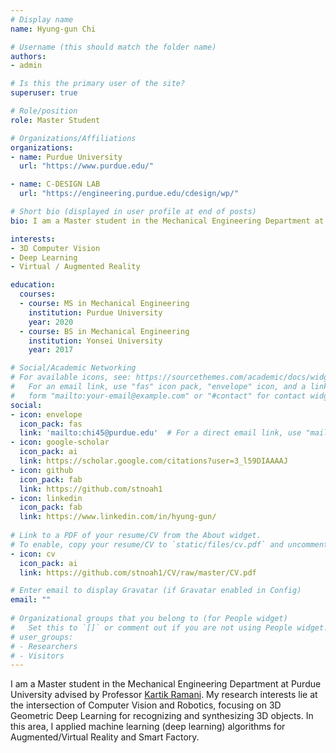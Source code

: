 ```yaml
---
# Display name
name: Hyung-gun Chi

# Username (this should match the folder name)
authors:
- admin

# Is this the primary user of the site?
superuser: true

# Role/position
role: Master Student

# Organizations/Affiliations
organizations:
- name: Purdue University
  url: "https://www.purdue.edu/"

- name: C-DESIGN LAB
  url: "https://engineering.purdue.edu/cdesign/wp/"

# Short bio (displayed in user profile at end of posts)
bio: I am a Master student in the Mechanical Engineering Department at Purdue University and member of [C DESIGN LAB](https://engineering.purdue.edu/cdesign/wp/) My research interests lie at the intersection of Computer Vision and Robotics, focusing on 3D Geometric Deep Learning for recognizing and synthesizing 3D objects. In this area, I applied machine learning (deep learning) algorithms for Augmented/Virtual Reality and Smart Factory.

interests:
- 3D Computer Vision
- Deep Learning
- Virtual / Augmented Reality

education:
  courses:
  - course: MS in Mechanical Engineering
    institution: Purdue University
    year: 2020
  - course: BS in Mechanical Engineering
    institution: Yonsei University
    year: 2017

# Social/Academic Networking
# For available icons, see: https://sourcethemes.com/academic/docs/widgets/#icons
#   For an email link, use "fas" icon pack, "envelope" icon, and a link in the
#   form "mailto:your-email@example.com" or "#contact" for contact widget.
social:
- icon: envelope
  icon_pack: fas
  link: 'mailto:chi45@purdue.edu'  # For a direct email link, use "mailto:test@example.org".
- icon: google-scholar
  icon_pack: ai
  link: https://scholar.google.com/citations?user=3_l59DIAAAAJ
- icon: github
  icon_pack: fab
  link: https://github.com/stnoah1
- icon: linkedin
  icon_pack: fab
  link: https://www.linkedin.com/in/hyung-gun/
  
# Link to a PDF of your resume/CV from the About widget.
# To enable, copy your resume/CV to `static/files/cv.pdf` and uncomment the lines below.  
- icon: cv
  icon_pack: ai
  link: https://github.com/stnoah1/CV/raw/master/CV.pdf

# Enter email to display Gravatar (if Gravatar enabled in Config)
email: ""
  
# Organizational groups that you belong to (for People widget)
#   Set this to `[]` or comment out if you are not using People widget.  
# user_groups:
# - Researchers
# - Visitors
---
```

I am a Master student in the Mechanical Engineering Department at Purdue University advised by Professor [Kartik Ramani](https://engineering.purdue.edu/~ramani/wordpress/about/). My research interests lie at the intersection of Computer Vision and Robotics, focusing on 3D Geometric Deep Learning for recognizing and synthesizing 3D objects. In this area, I applied machine learning (deep learning) algorithms for Augmented/Virtual Reality and Smart Factory.

